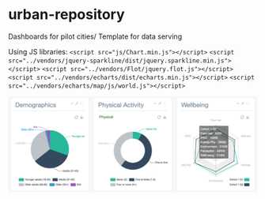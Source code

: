 # urban-repository
Dashboards for pilot cities/ Template for data serving

Using JS libraries:
`<script src="js/Chart.min.js"></script>`
`<script src="../vendors/jquery-sparkline/dist/jquery.sparkline.min.js"></script>`
`<script src="../vendors/Flot/jquery.flot.js"></script>`
`<script src="../vendors/echarts/dist/echarts.min.js"></script>`
`<script src="../vendors/echarts/map/js/world.js"></script>`

![alt text](https://raw.githubusercontent.com/antoinedme/urban-repository/master/Pilotswidgets-screenshot.png)
